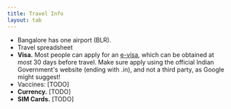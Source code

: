 ```yaml
---
title: Travel Info
layout: tab
---
```

  - Bangalore has one airport (BLR). 
  - Travel spreadsheet 
  - **Visa.** Most people can apply for an
    <a href="https://indianvisaonline.gov.in/evisa/tvoa.html">e-visa</a>,
    which can be obtained at most 30 days before travel. 
    Make sure apply using the official Indian Government's website (ending with .in), and not a third party, as Google might suggest!
  - Vaccines: [TODO] 
  - **Currency.** [TODO] 
  - **SIM Cards.** [TODO]  